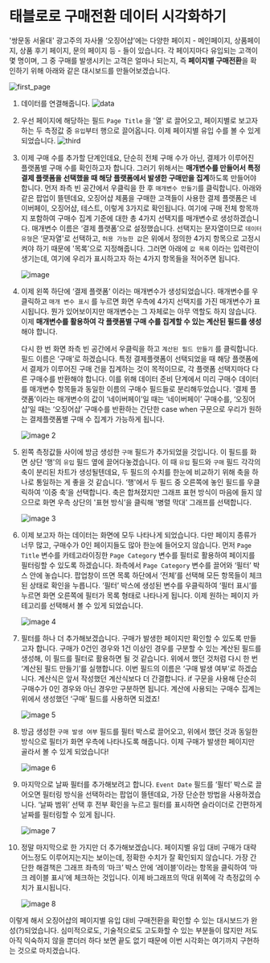 # 태블로로 구매전환 데이터 시각화하기

'쌍문동 서울대' 광고주의 자사몰 ‘오징어샵’에는 다양한 페이지 - 메인페이지, 상품페이지, 상품 후기 페이지, 문의 페이지 등 - 들이 있습니다. 각 페이지마다 유입되는 고객이 몇 명이며, 그 중 구매를 발생시키는 고객은 얼마나 되는지, 즉 **페이지별 구매전환**을 확인하기 위해 아래와 같은 대시보드를 만들어보겠습니다.

![first_page](https://user-images.githubusercontent.com/44221498/138288366-bf998b2a-f56e-4083-aeb2-07393f87d206.jpg)





1. 데이터를 연결해줍니다.
   ![data](https://user-images.githubusercontent.com/44221498/138289809-17df3f5e-d13d-4a3d-9df0-f09f4dd18f77.jpg)

   

2. 우선 페이지에 해당하는 필드 `Page Title` 을 '열' 로 끌어오고, 페이지별로 보고자 하는 두 측정값 중 `유입`부터 행으로 끌어옵니다. 이제 페이지별 유입 수를 볼 수 있게 되었습니다.
   ![third](https://user-images.githubusercontent.com/44221498/138288752-81768f1c-7cd6-4cd9-ae84-12d5c85b9cc5.jpg)



3. 이제 구매 수를 추가할 단계인데요, 단순히 전체 구매 수가 아닌, 결제가 이루어진 플랫폼별 구매 수를 확인하고자 합니다. 그러기 위해서는 **매개변수를 만들어서 특정 결제 플랫폼을 선택했을 때 해당 플랫폼에서 발생한 구매만을 집계**하도록 만들어야 합니다. 
   먼저 좌측 빈 공간에서 우클릭을 한 후 `매개변수 만들기`를 클릭합니다. 아래와 같은 팝업이 뜰텐데요, 오징어샵 제품을 구매한 고객들이 사용한 결제 플랫폼은 네이버페이, 오징어샵, 테스트, 이렇게 3가지로 확인됩니다. 여기에 구매 전체 항목까지 포함하여 구매수 집계 기준에 대한 총 4가지 선택지를 매개변수로 생성하겠습니다. 
   매개변수 이름은 ‘결제 플랫폼’으로 설정했습니다. 선택지는 문자열이므로 `데이터 유형`은 ‘문자열'로 선택하고, `허용 가능한 값`은 위에서 정의한 4가지 항목으로 고정시켜야 하기 때문에 '목록’으로 지정해줍니다. 그러면 아래에 `값 목록` 이라는 입력란이 생기는데, 여기에 우리가 표시하고자 하는 4가지 항목들을 적어주면 됩니다.


   ![image](https://user-images.githubusercontent.com/44221498/138288876-c5d6fa41-a59c-4a31-beaa-0ecfc75a68f3.jpg)



4. 이제 왼쪽 하단에 ‘결제 플랫폼’ 이라는 매개변수가 생성되었습니다. 매개변수를 우클릭하고 `매개 변수 표시` 를 누르면 화면 우측에 4가지 선택지를 가진 매개변수가 표시됩니다. 뭔가 있어보이지만 매개변수는 그 자체로는 아무 역할도 하지 않습니다. 이제 **매개변수를 활용하여 각 플랫폼별 구매 수를 집계할 수 있는 계산된 필드를 생성**해야 합니다.

   다시 한 번 화면 좌측 빈 공간에서 우클릭을 하고 `계산된 필드 만들기` 를 클릭합니다. 필드 이름은 ‘구매’로 하겠습니다. 특정 결제플랫폼이 선택되었을 때 해당 플랫폼에서 결제가 이루어진 구매 건을 집계하는 것이 목적이므로, 각 플랫폼 선택지마다 다른 구매수를 반환해야 합니다. 이를 위해 데이터 준비 단계에서 미리 구매수 데이터를 매개변수 항목들과 동일한 이름의 구매수 필드들로 분리해두었습니다. ‘결제 플랫폼’이라는 매개변수의 값이 ‘네이버페이’일 때는 ‘네이버페이’ 구매수를, ‘오징어샵’일 때는 ‘오징어샵’ 구매수를 반환하는 간단한 case when 구문으로 우리가 원하는 결제플랫폼별 구매 수 집계가 가능하게 됩니다.

   ![image 2](https://user-images.githubusercontent.com/44221498/138288940-89e862ed-8b39-4531-8b10-4a019ceba737.jpg)


   



5. 왼쪽 측정값들 사이에 방금 생성한 `구매` 필드가 추가되었을 것입니다. 이 필드를 화면 상단 ‘행'의 `유입` 필드 옆에 끌어다놓겠습니다. 이 때 `유입` 필드와 `구매` 필드 각각의 축이 분리된 차트가 생성될텐데요, 두 필드의 수치를 한눈에 비교하기 위해 축을 하나로 통일하는 게 좋을 것 같습니다. ‘행'에서 두 필드 중 오른쪽에 놓인 필드를 우클릭하여 ‘이중 축’을 선택합니다. 축은 합쳐졌지만 그래프 표현 방식이 마음에 들지 않으므로 화면 우측 상단의 '표현 방식’을 클릭해 '병렬 막대’ 그래프를 선택합니다. 

   ![image 3](https://user-images.githubusercontent.com/44221498/138289021-18db486d-9219-4830-b4c7-80d2ce664694.jpg)

   



6. 이제 보고자 하는 데이터는 화면에 모두 나타나게 되었습니다. 다만 페이지 종류가 너무 많고, 구매수가 0인 페이지들도 많아 한눈에 들어오지 않습니다. 먼저 `Page Title` 변수를 카테고라이징한 `Page Category` 변수를 필터로 활용하여 페이지를 필터링할 수 있도록 하겠습니다.
   좌측에서 `Page Category` 변수를 끌어와 ‘필터’ 박스 안에 놓습니다. 팝업창이 뜨면 목록 하단에서 ‘전체’를 선택해 모든 항목들이 체크된 상태로 확인을 누릅니다. ‘필터’ 박스에 생성된 변수를 우클릭하여 ‘필터 표시’를 누르면 화면 오른쪽에 필터가 목록 형태로 나타나게 됩니다. 이제 원하는 페이지 카테고리를 선택해서 볼 수 있게 되었습니다.


   ![image 4](https://user-images.githubusercontent.com/44221498/138289130-83bdd0e9-2424-493e-8a20-38b845425adb.jpg)



7. 필터를 하나 더 추가해보겠습니다. 구매가 발생한 페이지만 확인할 수 있도록 만들고자 합니다. 구매가 0건인 경우와 1건 이상인 경우를 구분할 수 있는 계산된 필드를 생성해, 이 필드를 필터로 활용하면 될 것 같습니다.
   위에서 했던 것처럼 다시 한 번 ‘계산된 필드 만들기’를 실행합니다. 이번 필드의 이름은 ‘구매 발생 여부’로 하겠습니다. 계산식은 앞서 작성했던 계산식보다 더 간결합니다. if 구문을 사용해 단순히 구매수가 0인 경우와 아닌 경우만 구분하면 됩니다. 계산에 사용되는 구매수 집계는 위에서 생성했던 ‘구매’ 필드를 사용하면 되겠죠!


   ![image 5](https://user-images.githubusercontent.com/44221498/138289185-d3678137-eac7-4691-aa5e-ec3dd4ad72cd.jpg)



8. 방금 생성한 `구매 발생 여부` 필드를 필터 박스로 끌어오고, 위에서 했던 것과 동일한 방식으로 필터가 화면 우측에 나타나도록 해줍니다. 이제 구매가 발생한 페이지만 골라서 볼 수 있게 되었습니다!


   ![image 6](https://user-images.githubusercontent.com/44221498/138289260-313a3e9e-cb44-4ec1-aa4b-8f44e9598e08.jpg)



9. 마지막으로 날짜 필터를 추가해보려고 합니다. `Event Date` 필드를 ‘필터’ 박스로 끌어오면 필터링 방식을 선택하라는 팝업이 뜰텐데요, 가장 단순한 방법을 사용하겠습니다. ‘날짜 범위’ 선택 후 전부 확인을 누르고 필터를 표시하면 슬라이더로 간편하게 날짜를 필터링할 수 있게 됩니다. 


   ![image 7](https://user-images.githubusercontent.com/44221498/138289415-4c8123a0-5734-41d5-8219-5a012d1e9495.jpg)



10. 정말 마지막으로 한 가지만 더 추가해보겠습니다. 페이지별 유입 대비 구매가 대략 어느정도 이루어지는지는 보이는데, 정확한 수치가 잘 확인되지 않습니다. 가장 간단한 해결책은 그래프 좌측의 ‘마크’ 박스 안에 ‘레이블’이라는 항목을 클릭하여 ‘마크 레이블 표시’에 체크하는 것입니다. 이제 바그래프의 막대 위쪽에 각 측정값의 수치가 표시됩니다.


    ![image 8](https://user-images.githubusercontent.com/44221498/138289484-cb08b6c4-0d53-47c4-bc0b-e823a66b427c.jpg)

 

이렇게 해서 오징어샵의 페이지별 유입 대비 구매전환을 확인할 수 있는 대시보드가 완성(?)되었습니다.
심미적으로도, 기술적으로도 고도화할 수 있는 부분들이 많지만 저도 아직 익숙하지 않을 뿐더러 하다 보면 끝도 없기 때문에 이번 시각화는 여기까지 구현하는 것으로 마치겠습니다.

 